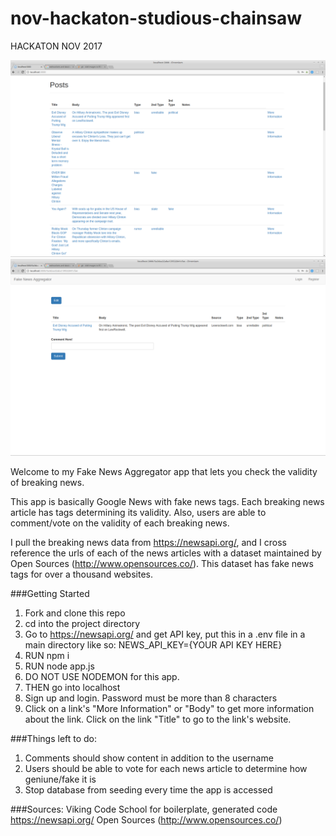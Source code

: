 # nov-hackaton-studious-chainsaw

HACKATON NOV 2017

![alt text](screenshots/index.png "Index Screenshot")
![alt text](screenshots/post.png "Individual Article Screenshot")

Welcome to my Fake News Aggregator app that lets you check the validity of breaking news.

This app is basically Google News with fake news tags. Each breaking news article has tags determining its validity. Also, users are able to comment/vote on the validity of each breaking news.

I pull the breaking news data from https://newsapi.org/, and I cross reference the urls of each of the news articles with a dataset maintained by Open Sources (http://www.opensources.co/). This dataset has fake news tags for over a thousand websites.

###Getting Started

1. Fork and clone this repo
2. cd into the project directory
3. Go to https://newsapi.org/ and get API key, put this in a .env file in a main directory like so: NEWS_API_KEY={YOUR API KEY HERE}
4. RUN npm i
5. RUN node app.js
6. DO NOT USE NODEMON for this app.
7. THEN go into localhost
8. Sign up and login. Password must be more than 8 characters
9. Click on a link's "More Information" or "Body" to get more information about the link. Click on the link "Title" to go to the link's website.

###Things left to do:

1. Comments should show content in addition to the username
2. Users should be able to vote for each news article to determine how geniune/fake it is
3. Stop database from seeding every time the app is accessed

###Sources:
Viking Code School for boilerplate, generated code
https://newsapi.org/
Open Sources (http://www.opensources.co/)

